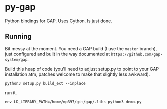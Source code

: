 # py-gap

Python bindings for GAP. Uses Cython. Is just done.

## Running

Bit messy at the moment. You need a GAP build (I use the `master` branch), just
configured and built in the way documented at `https://github.com/gap-system/gap`.

Build this heap of code (you'll need to adjust setup.py to point to your GAP installation atm,
patches welcome to make that slightly less awkward).
```
python3 setup.py build_ext --inplace
```

run it.

```
env LD_LIBRARY_PATH=/home/mp397/git/gap/.libs python3 demo.py
```



